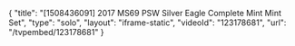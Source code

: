 {
    "title": "[1508436091] 2017 MS69 PSW Silver Eagle Complete Mint Mint Set",
    "type": "solo",
    "layout": "iframe-static",
    "videoId": "123178681",
    "url": "\/tvpembed\/123178681"
}
